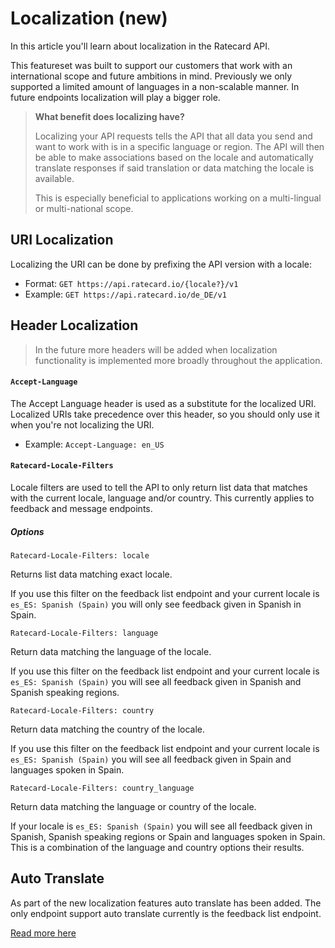 # Localization (new)
In this article you'll learn about localization in the Ratecard API.

This featureset was built to support our customers that work with an international scope and future ambitions in mind. Previously we only supported a limited amount of languages in a non-scalable manner. In future endpoints localization will play a bigger role.

> **What benefit does localizing have?**
> 
> Localizing your API requests tells the API that all data you send and want to work with is in a specific language or region. The API will then be able to make associations based on the locale and automatically translate responses if said translation or data matching the locale is available.
>
> This is especially beneficial to applications working on a multi-lingual or multi-national scope.

## URI Localization
Localizing the URI can be done by prefixing the API version with a locale:
- Format: `GET https://api.ratecard.io/{locale?}/v1`
- Example: `GET https://api.ratecard.io/de_DE/v1`

## Header Localization
> In the future more headers will be added when localization functionality is implemented more broadly throughout the application.
#### `Accept-Language`
The Accept Language header is used as a substitute for the localized URI. Localized URIs take precedence over this header, so you should only use it when you're not localizing the URI.
- Example: `Accept-Language: en_US`

#### `Ratecard-Locale-Filters`
Locale filters are used to tell the API to only return list data that matches with the current locale, language and/or country. This currently applies to feedback and message endpoints.

##### Options
<!-- 
type: tab
title: Locale
-->
```
Ratecard-Locale-Filters: locale
```
Returns list data matching exact locale.

If you use this filter on the feedback list endpoint and your current locale is `es_ES: Spanish (Spain)` you will only see feedback given in Spanish in Spain.
<!-- 
type: tab
title: Language
-->
```
Ratecard-Locale-Filters: language
```
Return data matching the language of the locale.

If you use this filter on the feedback list endpoint and your current locale is `es_ES: Spanish (Spain)` you will see all feedback given in Spanish and Spanish speaking regions.
<!-- 
type: tab
title: Country
-->
```
Ratecard-Locale-Filters: country
```
Return data matching the country of the locale.

If you use this filter on the feedback list endpoint and your current locale is `es_ES: Spanish (Spain)` you will see all feedback given in Spain and languages spoken in Spain.
<!-- 
type: tab
title: Language + Country
-->
```
Ratecard-Locale-Filters: country_language
```
Return data matching the language or country of the locale.

If your locale is `es_ES: Spanish (Spain)` you will see all feedback given in Spanish, Spanish speaking regions or Spain and languages spoken in Spain. This is a combination of the language and country options their results.
<!-- type: tab-end -->

## Auto Translate
As part of the new localization features auto translate has been added. The only endpoint support auto translate currently is the feedback list endpoint.

[Read more here](./experimental.md#auto-translate)

